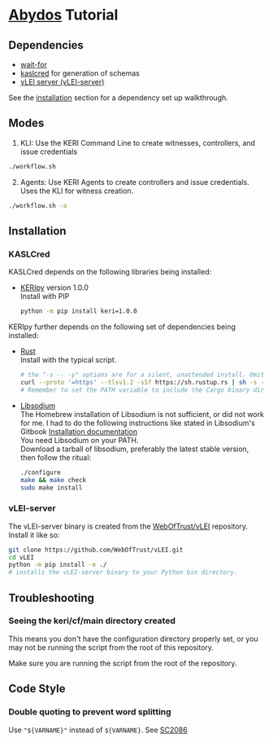 # [Abydos](https://en.wikipedia.org/wiki/Abydos,_Egypt) Tutorial

## Dependencies
- [wait-for](https://github.com/eficode/wait-for)
- [kaslcred](https://pypi.org/project/kaslcred/) for generation of schemas
- [vLEI server (vLEI-server)](https://github.com/WebOfTrust/vLEI)

See the [installation](#installation) section for a dependency set up walkthrough.

## Modes
1. KLI: Use the KERI Command Line to create witnesses, controllers, and issue credentials
```bash
./workflow.sh
```
2. Agents: Use KERI Agents to create controllers and issue credentials. Uses the KLI for witness creation.
```bash
./workflow.sh -a
```

## Installation

### KASLCred

KASLCred depends on the following libraries being installed:
- [KERIpy](https://github.com/WebOfTrust/keripy) version 1.0.0 \
  Install with PIP
  ```bash
  python -m pip install keri=1.0.0
  ``` 

KERIpy further depends on the following set of dependencies being installed:
- [Rust](https://www.rust-lang.org/tools/install) \
  Install with the typical script. 
  ```bash
  # the "-s -- -y" options are for a silent, unattended install. Omit them if you want to configure the install.
  curl --proto '=https' --tlsv1.2 -sSf https://sh.rustup.rs | sh -s -- -y
  # Remember to set the PATH variable to include the Cargo binary directory like so:  PATH="$HOME/.cargo/bin:$PATH
  ```
- [Libsodium](https://libsodium.gitbook.io/doc/installation) \
  The Homebrew installation of Libsodium is not sufficient, or did not work for me. I had to do the following instructions like stated in Libsodium's Gitbook [Installation documentation](https://libsodium.gitbook.io/doc/installation) \
  You need Libsodium on your PATH.\
  Download a tarball of libsodium, preferably the latest stable version, then follow the ritual:
  ```bash
  ./configure
  make && make check
  sudo make install
  ```

### vLEI-server
The vLEI-server binary is created from the [WebOfTrust/vLEI](https://github.com/WebOfTrust/vLEI) repository.\
Install it like so:
```bash 
git clone https://github.com/WebOfTrust/vLEI.git
cd vLEI
python -m pip install -e ./
# installs the vLEI-server binary to your Python bin directory.
```

## Troubleshooting
### Seeing the keri/cf/main directory created
This means you don't have the configuration directory properly set, or you may not be running the script from the root of this repository.

Make sure you are running the script from the root of the repository.


## Code Style
### Double quoting to prevent word splitting
Use `"${VARNAME}"` instead of `${VARNAME}`. See [SC2086](https://github.com/koalaman/shellcheck/wiki/SC2086)